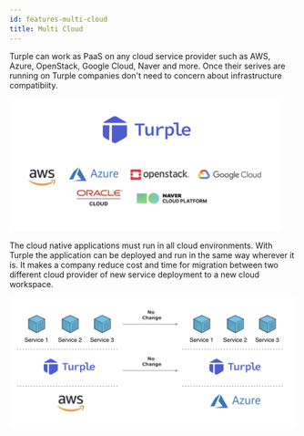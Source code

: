 ```yaml
---
id: features-multi-cloud
title: Multi Cloud
---
```



Turple can work as PaaS on any cloud service provider such as AWS, Azure, OpenStack, Google Cloud, Naver and more. Once their serives are running on Turple companies don't need to concern about infrastructure compatibiity.

<img src="/guide/img/turple10.png" alt="" width="480"/>

The cloud native applications must run in all cloud environments. With Turple the application can be deployed and run in the same way wherever it is. It makes a company reduce cost and time for migration between two different cloud provider of new service deployment to a new cloud workspace. 

<img src="/guide/img/turple11.png" alt="" width="640"/>
